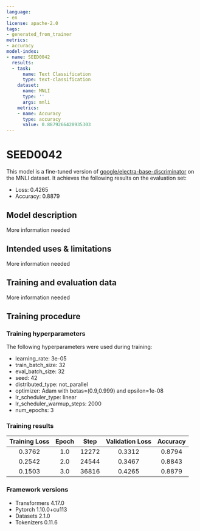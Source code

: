 ```yaml
---
language:
- en
license: apache-2.0
tags:
- generated_from_trainer
metrics:
- accuracy
model-index:
- name: SEED0042
  results:
  - task:
      name: Text Classification
      type: text-classification
    dataset:
      name: MNLI
      type: ''
      args: mnli
    metrics:
    - name: Accuracy
      type: accuracy
      value: 0.8879266428935303
---
```


<!-- This model card has been generated automatically according to the information the Trainer had access to. You
should probably proofread and complete it, then remove this comment. -->

# SEED0042

This model is a fine-tuned version of [google/electra-base-discriminator](https://huggingface.co/google/electra-base-discriminator) on the MNLI dataset.
It achieves the following results on the evaluation set:
- Loss: 0.4265
- Accuracy: 0.8879

## Model description

More information needed

## Intended uses & limitations

More information needed

## Training and evaluation data

More information needed

## Training procedure

### Training hyperparameters

The following hyperparameters were used during training:
- learning_rate: 3e-05
- train_batch_size: 32
- eval_batch_size: 32
- seed: 42
- distributed_type: not_parallel
- optimizer: Adam with betas=(0.9,0.999) and epsilon=1e-08
- lr_scheduler_type: linear
- lr_scheduler_warmup_steps: 2000
- num_epochs: 3

### Training results

| Training Loss | Epoch | Step  | Validation Loss | Accuracy |
|:-------------:|:-----:|:-----:|:---------------:|:--------:|
| 0.3762        | 1.0   | 12272 | 0.3312          | 0.8794   |
| 0.2542        | 2.0   | 24544 | 0.3467          | 0.8843   |
| 0.1503        | 3.0   | 36816 | 0.4265          | 0.8879   |


### Framework versions

- Transformers 4.17.0
- Pytorch 1.10.0+cu113
- Datasets 2.1.0
- Tokenizers 0.11.6
